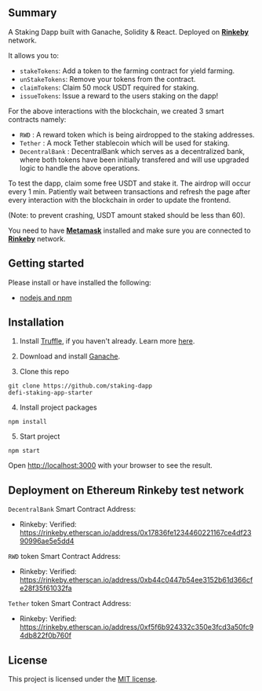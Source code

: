 ## Summary 

A Staking Dapp built with Ganache, Solidity &amp; React.
Deployed on **[Rinkeby](https://www.rinkeby.io/#stats)** network.

It allows you to:

- `stakeTokens`: Add a token to the farming contract for yield farming.
- `unStakeTokens`: Remove your tokens from the contract.
- `claimTokens`: Claim 50 mock USDT required for staking.
- `issueTokens`: Issue a reward to the users staking on the dapp!

For the above interactions with the blockchain, we created 3 smart contracts namely:

- `RWD` : A reward token which is being airdropped to the staking addresses.
- `Tether` : A mock Tether stablecoin which will be used for staking.
- `DecentralBank` : DecentralBank which serves as a decentralized bank, where both tokens 
have been initially transfered and will use upgraded logic to handle the above operations.

To test the dapp, claim some free USDT and stake it.
The airdrop will occur every 1 min.
Patiently wait between transactions and refresh the page after every interaction
with the blockchain in order to update the frontend.

(Note: to prevent crashing, USDT amount staked should be less than 60).

You need to have **[Metamask](https://metamask.io/)** installed and make sure you are connected to **[Rinkeby](https://www.rinkeby.io/#stats)** network.


## Getting started

Please install or have installed the following:

- [nodejs and npm](https://nodejs.org/en/download/)



## Installation

1. Install [Truffle](https://trufflesuite.com/docs/truffle/getting-started/installation/), if you haven't already. Learn more [here](https://trufflesuite.com/).


2. Download and install [Ganache](https://trufflesuite.com/docs/ganache/quickstart/). 


3. Clone this repo

```
git clone https://github.com/staking-dapp
defi-staking-app-starter
```

4. Install project packages

```
npm install
```

5. Start project

```
npm start
```

Open [http://localhost:3000](http://localhost:3000) with your browser to see the result.

## Deployment on Ethereum Rinkeby test network

`DecentralBank` Smart Contract Address:
* Rinkeby: Verified: https://rinkeby.etherscan.io/address/0x17836fe1234460221167ce4df2390996ae5e5dd4

`RWD` token Smart Contract Address:
* Rinkeby: Verified: https://rinkeby.etherscan.io/address/0xb44c0447b54ee3152b61d366cfe28f35f61032fa

`Tether` token Smart Contract Address:
* Rinkeby: Verified: https://rinkeby.etherscan.io/address/0xf5f6b924332c350e3fcd3a50fc94db822f0b760f

## License

This project is licensed under the [MIT license](LICENSE).
